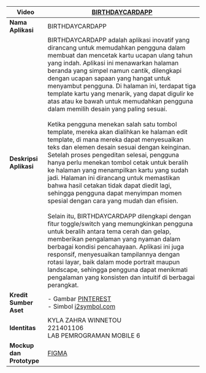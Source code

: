 | **Video** |[BIRTHDAYCARDAPP](https://youtu.be/c5iKcmqVhhk) |
|-----------|-----------------------------------------------------|
| **Nama Aplikasi** | BIRTHDAYCARDAPP                              |
| **Deskripsi Aplikasi** | BIRTHDAYCARDAPP adalah aplikasi inovatif yang dirancang untuk memudahkan pengguna dalam membuat dan mencetak kartu ucapan ulang tahun yang indah. Aplikasi ini menawarkan halaman beranda yang simpel namun cantik, dilengkapi dengan ucapan sapaan yang hangat untuk menyambut pengguna. Di halaman ini, terdapat tiga template kartu yang menarik, yang dapat digulir ke atas atau ke bawah untuk memudahkan pengguna dalam memilih desain yang paling sesuai. <br><br> Ketika pengguna menekan salah satu tombol template, mereka akan dialihkan ke halaman edit template, di mana mereka dapat menyesuaikan teks dan elemen desain sesuai dengan keinginan. Setelah proses pengeditan selesai, pengguna hanya perlu menekan tombol cetak untuk beralih ke halaman yang menampilkan kartu yang sudah jadi. Halaman ini dirancang untuk memastikan bahwa hasil cetakan tidak dapat diedit lagi, sehingga pengguna dapat menyimpan momen spesial dengan cara yang mudah dan efisien. <br><br> Selain itu, BIRTHDAYCARDAPP dilengkapi dengan fitur toggle/switch yang memungkinkan pengguna untuk beralih antara tema cerah dan gelap, memberikan pengalaman yang nyaman dalam berbagai kondisi pencahayaan. Aplikasi ini juga responsif, menyesuaikan tampilannya dengan rotasi layar, baik dalam mode portrait maupun landscape, sehingga pengguna dapat menikmati pengalaman yang konsisten dan intuitif di berbagai perangkat. |
| **Kredit Sumber Aset** | - Gambar [PINTEREST](https://www.pinterest.com)<br>- Simbol [i2symbol.com](https://www.i2symbol.com/symbols/flowers)|
| **Identitas** | KYLA ZAHRA WINNETOU<br>221401106<br>LAB PEMROGRAMAN MOBILE 6                              |
| **Mockup dan Prototype** | [FIGMA](https://www.figma.com/design/M9RCPf51dkdZ5HpEWP1mR8/Mockup-dan-Prototype-BIRTHDAYCARDAPP?node-id=1-2&t=FigdAqD5msq4ATZj-1) |
